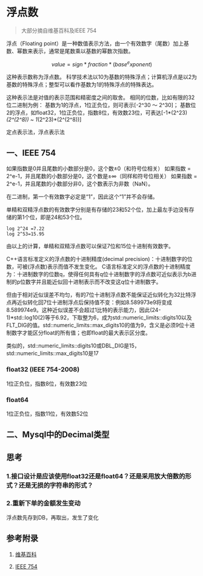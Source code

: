 # 浮点数
> 大部分摘自维基百科及IEEE 754

浮点（Floating point）是一种数值表示方法，由一个有效数字（尾数）加上基数、幂数来表示，通常是尾数乘以基数的幂数次指数。
```math
value = sign * fraction * (base^exponent)
```
这种表示数称为浮点数。
科学技术法以10为基数的特殊浮点；计算机浮点是以2为基数的特殊浮点；整型可以看作基数为1的特殊浮点的特殊表达。

这种表示法是对值的表示范围和精密度之间的取舍。
相同的位数，比如有限的32位二进制为例：
基数为1的浮点，1位正负位，则可表示[-2^30 ～ 2^30]；
基数位2的浮点，如float32，1位正负位，指数8位，有效数23位，可表达[-1*(2^23)*(2^(2^8)) ~ 1*(2^23)*(2^(2^8))]


定点表示法，浮点表示法

## 一、IEEE 754
如果指数是0并且尾数的小数部分是0，这个数±0（和符号位相关）
如果指数 = 2^e-1，并且尾数的小数部分是0，这个数是±∞（同样和符号位相关）
如果指数 = 2^e-1，并且尾数的小数部分非0，这个数表示为非数（NaN）。

在二进制，第一个有效数字必定是“1”，因此这个“1”并不会存储。

单精和双精浮点数的有效数字分别是有存储的23和52个位，加上最左手边没有存储的第1个位，即是24和53个位。
```
log 2^24 =7.22
log 2^53=15.95
```
由以上的计算，单精和双精浮点数可以保证7位和15位十进制有效数字。

C++语言标准定义的浮点数的十进制精度(decimal precision)：十进制数字的位数，可被(浮点数)表示而值不发生变化。
C语言标准定义的浮点数的十进制精度为：十进制数字的位数q，使得任何具有q位十进制数字的浮点数可近似表示为b进制的p位数字并且能近似回十进制表示而不改变这q位十进制数字。

但由于相对近似误差不均匀，有的7位十进制浮点数不能保证近似转化为32比特浮点再近似转化回7位十进制浮点后保持值不变：例如8.589973e9将变成8.589974e9。这种近似误差不会超过1比特的表示能力，因此(24-1)*std::log10(2)等于6.92，下取整为6，成为std::numeric_limits<float>::digits10以及FLT_DIG的值。std::numeric_limits<float>::max_digits10的值为9，含义是必须9位十进制数字才能区分float的所有值；也即float的最大表示区分度。

类似的，std::numeric_limits<double>::digits10或DBL_DIG是15， 
std::numeric_limits<double>::max_digits10是17

### float32 (IEEE 754-2008)
1位正负位，指数8位，有效数23位
### float64
1位正负位，指数11位，有效数52位

## 二、Mysql中的Decimal类型


## 思考
### 1.接口设计是应该使用float32还是float64？还是采用放大倍数的形式？还是无损的字符串的形式？

### 2.重新下单的金额发生变动
浮点数先存到DB，再取出，发生了变化

## 参考附录
1. [维基百科](https://zh.wikipedia.org/wiki/IEEE_754)

2. [IEEE 754](https://web.archive.org/web/20070505021348/http://babbage.cs.qc.edu/courses/cs341/IEEE-754references.html) 